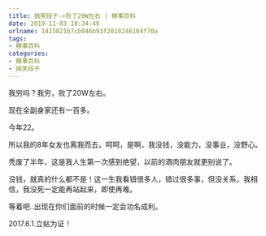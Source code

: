 ```yaml
---
title: 搞笑段子->败了20W左右 | 糗事百科
date: 2019-11-03 18:34:49
urlname: 1415821b7cb046b93f2010246104f70a
tags: 
- 糗事百科
categories:
- 糗事百科
- 搞笑段子
---
```

我穷吗？我穷，败了20W左右。

现在全副身家还有一百多。

今年22。

所以我的8年女友也离我而去，呵呵，是啊，我没钱，没能力，没事业，没野心。

秃废了半年，这是我人生第一次感到绝望，以前的酒肉朋友就更别说了。

没钱，就真的什么都不是！这一生我看错很多人，错过很多事，但没关系，我相信，我没死一定能再站起来，即使再难。

等着吧..出现在你们面前的时候一定会功名成利。

2017.6.1.立帖为证！


